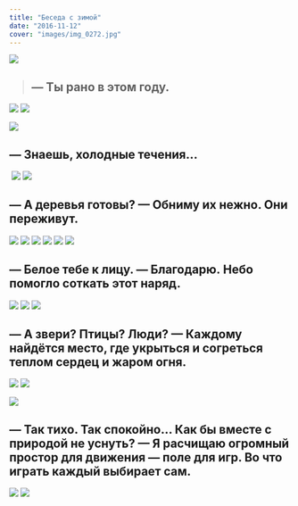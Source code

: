 ```yaml
---
title: "Беседа с зимой"
date: "2016-11-12"
cover: "images/img_0272.jpg"
---
```

![](./images/img_0254.jpg)


>## — Ты рано в этом году.



![](./images/img_0258.jpg)
![](./images/img_0260.jpg)

![](./images/img_0269.jpg)

## — Знаешь, холодные течения...

 ![](./images/img_0245.jpg)
![](./images/img_0268.jpg)

## — А деревья готовы? — Обниму их нежно. Они переживут.

![](./images/img_0276.jpg)
![](./images/img_0278.jpg)
![](./images/img_0279.jpg)
![](./images/img_0280.jpg)
![](./images/img_0282.jpg)
![](./images/img_0284.jpg)


## — Белое тебе к лицу. — Благодарю. Небо помогло соткать этот наряд.

![](./images/img_0289.jpg)
![](./images/img_0291.jpg)
![](./images/img_0295.jpg)

## — А звери? Птицы? Люди? — Каждому найдётся место, где укрыться и согреться теплом сердец и жаром огня.

![](./images/img_0274.jpg)
![](./images/img_0286.jpg)

![](./images/img_0301.jpg)

## — Так тихо. Так спокойно... Как бы вместе с природой не уснуть? — Я расчищаю огромный простор для движения — поле для игр. Во что играть каждый выбирает сам.



![](./images/img_0272.jpg)
![](./images/img_0273.jpg)

